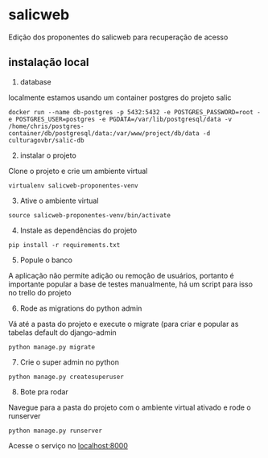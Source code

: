 # salicweb
Edição dos proponentes do salicweb para recuperação de acesso

## instalação local

1. database

localmente estamos usando um container postgres do projeto salic
```
docker run --name db-postgres -p 5432:5432 -e POSTGRES_PASSWORD=root -e POSTGRES_USER=postgres -e PGDATA=/var/lib/postgresql/data -v /home/chris/postgres-container/db/postgresql/data:/var/www/project/db/data -d culturagovbr/salic-db
```

2. instalar o projeto

Clone o projeto e crie um ambiente virtual

```
virtualenv salicweb-proponentes-venv
```

3. Ative o ambiente virtual
```
source salicweb-proponentes-venv/bin/activate 
```

4. Instale as dependências do projeto
```
pip install -r requirements.txt
```

5. Popule o banco

A aplicação não permite adição ou remoção de usuários, portanto é importante popular a base de testes manualmente, há um script para isso no trello do projeto

6. Rode as migrations do python admin

Vá até a pasta do projeto e execute o migrate (para criar e popular as tabelas default do django-admin
```
python manage.py migrate
```

7. Crie o super admin no python
```
python manage.py createsuperuser
```

8. Bote pra rodar

Navegue para a pasta do projeto com o ambiente virtual ativado e rode o runserver
```
python manage.py runserver
```

Acesse o serviço no [localhost:8000](http://localhost:8000)

